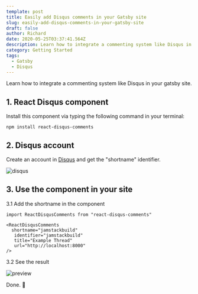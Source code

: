 ```yaml
---
template: post
title: Easily add Disqus comments in your Gatsby site
slug: easily-add-disqus-comments-in-your-gatsby-site
draft: false
author: Richard
date: 2020-05-25T03:37:41.564Z
description: Learn how to integrate a commenting system like Disqus in your gatsby site.
category: Getting Started
tags:
  - Gatsby
  - Disqus
---
```

Learn how to integrate a commenting system like Disqus in your gatsby site.

## 1. React Disqus component

Install this component via typing the following command in your terminal:

```
npm install react-disqus-comments
```

## 2. Disqus account

Create an account in [Disqus](https://disqus.com) and get the "shortname" identifier.

![disqus](/media/disqus.png "disqus")

## 3. Use the component in your site

3.1 Add the shortname in the component

```
import ReactDisqusComments from "react-disqus-comments"

<ReactDisqusComments
  shortname="jamstackbuild"
   identifier="jamstackbuild"
   title="Example Thread"
   url="http://localhost:8000"
/>
```

3.2 See the result

![preview](/media/preview.png "preview")

Done. 🙂